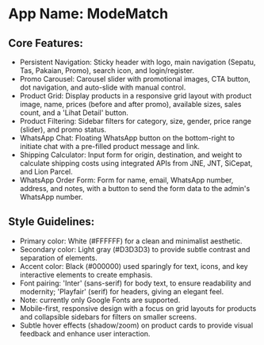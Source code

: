 # **App Name**: ModeMatch

## Core Features:

- Persistent Navigation: Sticky header with logo, main navigation (Sepatu, Tas, Pakaian, Promo), search icon, and login/register.
- Promo Carousel: Carousel slider with promotional images, CTA button, dot navigation, and auto-slide with manual control.
- Product Grid: Display products in a responsive grid layout with product image, name, prices (before and after promo), available sizes, sales count, and a 'Lihat Detail' button.
- Product Filtering: Sidebar filters for category, size, gender, price range (slider), and promo status.
- WhatsApp Chat: Floating WhatsApp button on the bottom-right to initiate chat with a pre-filled product message and link.
- Shipping Calculator: Input form for origin, destination, and weight to calculate shipping costs using integrated APIs from JNE, JNT, SiCepat, and Lion Parcel.
- WhatsApp Order Form: Form for name, email, WhatsApp number, address, and notes, with a button to send the form data to the admin's WhatsApp number.

## Style Guidelines:

- Primary color: White (#FFFFFF) for a clean and minimalist aesthetic.
- Secondary color: Light gray (#D3D3D3) to provide subtle contrast and separation of elements.
- Accent color: Black (#000000) used sparingly for text, icons, and key interactive elements to create emphasis.
- Font pairing: 'Inter' (sans-serif) for body text, to ensure readability and modernity; 'Playfair' (serif) for headers, giving an elegant feel.
- Note: currently only Google Fonts are supported.
- Mobile-first, responsive design with a focus on grid layouts for products and collapsible sidebars for filters on smaller screens.
- Subtle hover effects (shadow/zoom) on product cards to provide visual feedback and enhance user interaction.